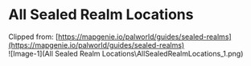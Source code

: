 # All Sealed Realm Locations
Clipped from: [https://mapgenie.io/palworld/guides/sealed-realms](https://mapgenie.io/palworld/guides/sealed-realms)  
![Image-1](All Sealed Realm Locations\AllSealedRealmLocations_1.png)  

